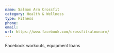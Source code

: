 ```yaml
---
name: Salmon Arm Crossfit
category: Health & Wellness
type: Fitness
phone: 
email: 
url: https://www.facebook.com/crossfitsalmonarm/
---
```


Facebook workouts, equipment loans